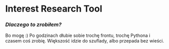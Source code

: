 # Interest Research Tool

### *Dlaczego to zrobiłem?*

Bo mogę :) Po godzinach dłubie sobie trochę frontu, trochę Pythona i czasem coś zrobię. Większość idzie do szuflady, albo przepada bez wieści. 